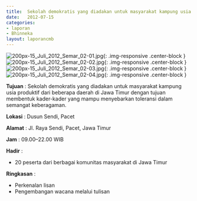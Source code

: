```yaml
---	
title: 	Sekolah demokratis yang diadakan untuk masyarakat kampung usia produktif dari beberapa daerah di Jawa Timur dengan tujuan membentuk kader-kader yang mampu menyebarkan toleransi dalam semangat keberagaman.
date: 	2012-07-15
categories:	
- laporan	
- Bhinneka	
layout: laporancmb	
---	
```

	
![200px-15_Juli_2012_Semar_02-01.jpg](/uploads/200px-15_Juli_2012_Semar_02-01.jpg){: .img-responsive .center-block }
![200px-15_Juli_2012_Semar_02-02.jpg](/uploads/200px-15_Juli_2012_Semar_02-02.jpg){: .img-responsive .center-block }
![200px-15_Juli_2012_Semar_02-03.jpg](/uploads/200px-15_Juli_2012_Semar_02-03.jpg){: .img-responsive .center-block }
![200px-15_Juli_2012_Semar_02-04.jpg](/uploads/200px-15_Juli_2012_Semar_02-04.jpg){: .img-responsive .center-block }

	
**Tujuan** :	Sekolah demokratis yang diadakan untuk masyarakat kampung usia produktif dari beberapa daerah di Jawa Timur dengan tujuan membentuk kader-kader yang mampu menyebarkan toleransi dalam semangat keberagaman.
	
**Lokasi** :	Dusun Sendi, Pacet
	
**Alamat** : 	Jl. Raya Sendi, Pacet, Jawa Timur
	
**Jam** :	09.00–22.00 WIB
	
**Hadir** :	
*	20 peserta dari berbagai komunitas masyarakat di Jawa Timur

**Ringkasan** :	
*	Perkenalan lisan
*	Pengembangan wacana melalui tulisan
